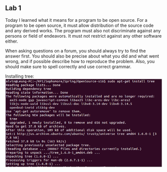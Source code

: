 ## Lab 1

Today I learned what it means for a program to be open source. For a program to be open source, it must allow distribution of the source code and any derived works. The program must also not discriminate against any persons or field of endeavors. It must not restrict against any other software either.

When asking questions on a forum, you should always try to find the answer first. You should also be precise about what you did and what went wrong, and if possible describe how to reproduce the problem. Also, you should make sure to spell correctly and use correct grammar.

Installing tree:
![Tree installation](InstallTree.png)

